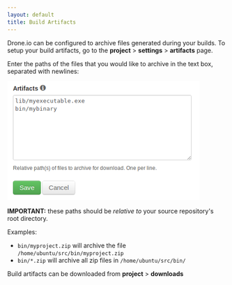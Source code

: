 ```yaml
---
layout: default
title: Build Artifacts
---
```

Drone.io can be configured to archive files generated during your builds.
To setup your build artifacts, go to the  **project** > **settings** > **artifacts** page.

Enter the paths of the files that you would like to archive in the text box,
separated with newlines:

![Notifications](img/screenshot_artifacts.png)

**IMPORTANT:** these paths should be *relative to* your source repository's root directory.

Examples:

* `bin/myproject.zip` will archive the file `/home/ubuntu/src/bin/myproject.zip`
* `bin/*.zip` will archive all zip files in `/home/ubuntu/src/bin/`

Build artifacts can be downloaded from **project** > **downloads**
